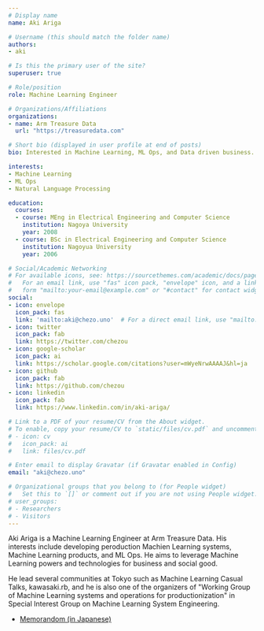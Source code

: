```yaml
---
# Display name
name: Aki Ariga

# Username (this should match the folder name)
authors:
- aki

# Is this the primary user of the site?
superuser: true

# Role/position
role: Machine Learning Engineer

# Organizations/Affiliations
organizations:
- name: Arm Treasure Data
  url: "https://treasuredata.com"

# Short bio (displayed in user profile at end of posts)
bio: Interested in Machine Learning, ML Ops, and Data driven business.

interests:
- Machine Learning
- ML Ops
- Natural Language Processing

education:
  courses:
  - course: MEng in Electrical Engineering and Computer Science
    institution: Nagoya University
    year: 2008
  - course: BSc in Electrical Engineering and Computer Science
    institution: Nagoyua University
    year: 2006

# Social/Academic Networking
# For available icons, see: https://sourcethemes.com/academic/docs/page-builder/#icons
#   For an email link, use "fas" icon pack, "envelope" icon, and a link in the
#   form "mailto:your-email@example.com" or "#contact" for contact widget.
social:
- icon: envelope
  icon_pack: fas
  link: 'mailto:aki@chezo.uno'  # For a direct email link, use "mailto:test@example.org".
- icon: twitter
  icon_pack: fab
  link: https://twitter.com/chezou
- icon: google-scholar
  icon_pack: ai
  link: https://scholar.google.com/citations?user=mWyeNrwAAAAJ&hl=ja
- icon: github
  icon_pack: fab
  link: https://github.com/chezou
- icon: linkedin
  icon_pack: fab
  link: https://www.linkedin.com/in/aki-ariga/

# Link to a PDF of your resume/CV from the About widget.
# To enable, copy your resume/CV to `static/files/cv.pdf` and uncomment the lines below.
# - icon: cv
#   icon_pack: ai
#   link: files/cv.pdf

# Enter email to display Gravatar (if Gravatar enabled in Config)
email: "aki@chezo.uno"

# Organizational groups that you belong to (for People widget)
#   Set this to `[]` or comment out if you are not using People widget.
# user_groups:
# - Researchers
# - Visitors
---
```


Aki Ariga is a Machine Learning Engineer at Arm Treasure Data. His interests include developing peroduction Machien Learning systems, Machine Learning products, and ML Ops. He aims to leverage Machine Learning powers and technologies for business and social good.

He lead several communities at Tokyo such as Machine Learning Casual Talks, kawasaki.rb, and he is also one of the organizers of "Working Group of Machine Learning systems and operations for productionization" in Special Interest Group on Machine Learning System Engineering.

- [Memorandom (in Japanese)](https://memo.chezo.uno)
